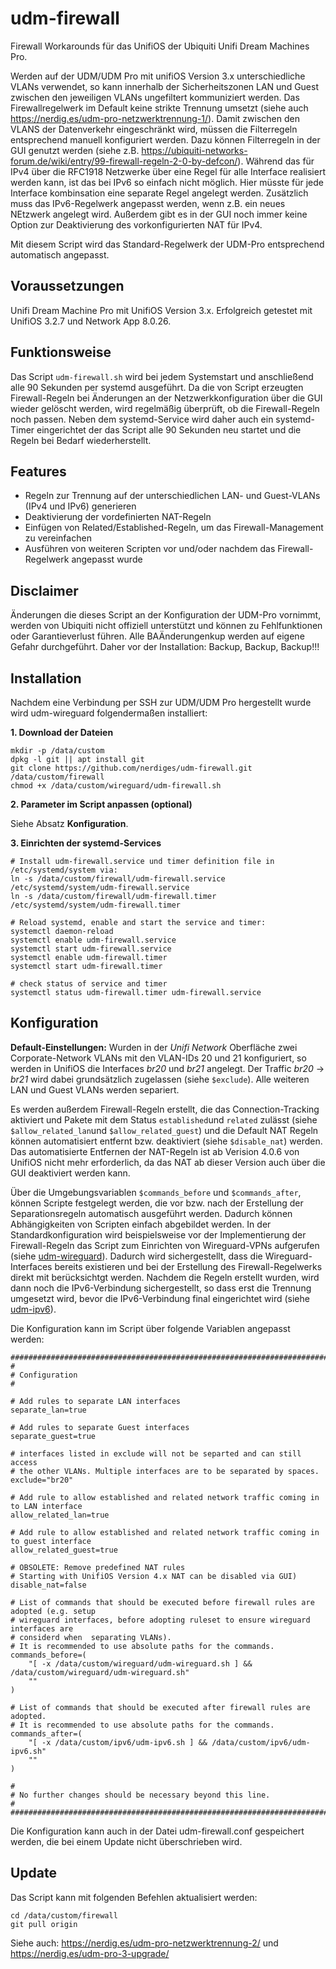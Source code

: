 # udm-firewall
Firewall Workarounds für das UnifiOS der Ubiquiti Unifi Dream Machines Pro.

Werden auf der UDM/UDM Pro mit unifiOS Version 3.x unterschiedliche VLANs verwendet, so kann innerhalb der Sicherheitszonen LAN und Guest zwischen den jeweiligen VLANs ungefiltert kommuniziert werden. Das Firewallregelwerk im Default keine strikte Trennung umsetzt (siehe auch https://nerdig.es/udm-pro-netzwerktrennung-1/). Damit zwischen den VLANS der Datenverkehr eingeschränkt wird, müssen die Filterregeln entsprechend manuell konfiguriert werden. Dazu können Filterregeln in der GUI genutzt werden (siehe z.B. https://ubiquiti-networks-forum.de/wiki/entry/99-firewall-regeln-2-0-by-defcon/). Während das für IPv4 über die RFC1918 Netzwerke über eine Regel für alle Interface realisiert werden kann, ist das bei IPv6 so einfach nicht möglich. Hier müsste für jede Interface kombinsation eine separate Regel angelegt werden. Zusätzlich muss das IPv6-Regelwerk angepasst werden, wenn z.B. ein neues NEtzwerk angelegt wird. Außerdem gibt es in der GUI noch immer keine Option zur Deaktivierung des vorkonfigurierten NAT für IPv4.

Mit diesem Script wird das Standard-Regelwerk der UDM-Pro entsprechend automatisch angepasst.

## Voraussetzungen
Unifi Dream Machine Pro mit UnifiOS Version 3.x. Erfolgreich getestet mit UnifiOS 3.2.7 und Network App 8.0.26.

## Funktionsweise
Das Script `udm-firewall.sh` wird bei jedem Systemstart und anschließend alle 90 Sekunden per systemd ausgeführt. Da die von Script erzeugten Firewall-Regeln bei Änderungen an der Netzwerkkonfiguration über die GUI wieder gelöscht werden, wird regelmäßig überprüft, ob die Firewall-Regeln noch passen. Neben dem systemd-Service wird daher auch ein systemd-Timer eingerichtet der das Script alle 90 Sekunden neu startet und die Regeln bei Bedarf wiederherstellt.

## Features
- Regeln zur Trennung auf der unterschiedlichen LAN- und Guest-VLANs (IPv4 und IPv6) generieren
- Deaktivierung der vordefinierten NAT-Regeln
- Einfügen von Related/Established-Regeln, um das Firewall-Management zu vereinfachen
- Ausführen von weiteren Scripten vor und/oder nachdem das Firewall-Regelwerk angepasst wurde 

## Disclaimer
Änderungen die dieses Script an der Konfiguration der UDM-Pro vornimmt, werden von Ubiquiti nicht offiziell unterstützt und können zu Fehlfunktionen oder Garantieverlust führen. Alle BAÄnderungenkup werden auf eigene Gefahr durchgeführt. Daher vor der Installation: Backup, Backup, Backup!!!

## Installation
Nachdem eine Verbindung per SSH zur UDM/UDM Pro hergestellt wurde wird udm-wireguard folgendermaßen installiert:

**1. Download der Dateien**
```
mkdir -p /data/custom
dpkg -l git || apt install git
git clone https://github.com/nerdiges/udm-firewall.git /data/custom/firewall
chmod +x /data/custom/wireguard/udm-firewall.sh
```

**2. Parameter im Script anpassen (optional)**

Siehe Absatz **Konfiguration**.

**3. Einrichten der systemd-Services**
```
# Install udm-firewall.service und timer definition file in /etc/systemd/system via:
ln -s /data/custom/firewall/udm-firewall.service /etc/systemd/system/udm-firewall.service
ln -s /data/custom/firewall/udm-firewall.timer /etc/systemd/system/udm-firewall.timer

# Reload systemd, enable and start the service and timer:
systemctl daemon-reload
systemctl enable udm-firewall.service
systemctl start udm-firewall.service
systemctl enable udm-firewall.timer
systemctl start udm-firewall.timer

# check status of service and timer
systemctl status udm-firewall.timer udm-firewall.service
```

## Konfiguration
**Default-Einstellungen:** 
Wurden in der *Unifi Network* Oberfläche zwei Corporate-Network VLANs mit den VLAN-IDs 20 und 21 konfiguriert, so werden in UnifiOS die Interfaces *br20* und *br21* angelegt. Der Traffic *br20* -> *br21* wird dabei grundsätzlich zugelassen (siehe `$exclude`). Alle weiteren LAN und Guest VLANs werden separiert.

Es werden außerdem Firewall-Regeln erstellt, die das Connection-Tracking aktiviert und Pakete mit dem Status `established`und `related` zulässt (siehe `$allow_related_lan`und `$allow_related_guest`) und die Default NAT Regeln können automatisiert entfernt bzw. deaktiviert (siehe `$disable_nat`) werden. Das automatisierte Entfernen der NAT-Regeln ist ab Verision 4.0.6 von UnifiOS nicht mehr erforderlich, da das NAT ab dieser Version auch über die GUI deaktiviert werden kann.

Über die Umgebungsvariablen `$commands_before` und `$commands_after`, können Scripte festgelegt werden, die vor bzw. nach der Erstellung der Separationsregeln  automatisch ausgeführt werden. Dadurch können Abhängigkeiten von Scripten einfach abgebildet werden. In der Standardkonfiguration wird beispielsweise vor der Implementierung der Firewall-Regeln das Script zum Einrichten von Wireguard-VPNs aufgerufen (siehe  [udm-wireguard](https://github.com/nerdiges/udm-wireguard)). Dadurch wird sichergestellt, dass die Wireguard-Interfaces bereits existieren und bei der Erstellung des Firewall-Regelwerks direkt mit berücksichtgt werden. Nachdem die Regeln erstellt wurden, wird dann noch die IPv6-Verbindung sichergestellt, so dass erst die Trennung umgesetzt wird, bevor die IPv6-Verbindung final eingerichtet wird (siehe [udm-ipv6](https://github.com/nerdiges/udm-ipv6)).

Die Konfiguration kann im Script über folgende Variablen angepasst werden:
```
######################################################################################
#
# Configuration
#

# Add rules to separate LAN interfaces
separate_lan=true

# Add rules to separate Guest interfaces
separate_guest=true

# interfaces listed in exclude will not be separted and can still access
# the other VLANs. Multiple interfaces are to be separated by spaces.
exclude="br20"

# Add rule to allow established and related network traffic coming in to LAN interface
allow_related_lan=true

# Add rule to allow established and related network traffic coming in to guest interface
allow_related_guest=true

# OBSOLETE: Remove predefined NAT rules 
# Starting with UnifiOS Version 4.x NAT can be disabled via GUI)
disable_nat=false

# List of commands that should be executed before firewall rules are adopted (e.g. setup 
# wireguard interfaces, before adopting ruleset to ensure wireguard interfaces are 
# considerd when  separating VLANs).
# It is recommended to use absolute paths for the commands.
commands_before=(
    "[ -x /data/custom/wireguard/udm-wireguard.sh ] && /data/custom/wireguard/udm-wireguard.sh"
    ""
)

# List of commands that should be executed after firewall rules are adopted.
# It is recommended to use absolute paths for the commands.
commands_after=(
    "[ -x /data/custom/ipv6/udm-ipv6.sh ] && /data/custom/ipv6/udm-ipv6.sh"
    ""
)

#
# No further changes should be necessary beyond this line.
#
######################################################################################
```
Die Konfiguration kann auch in der Datei udm-firewall.conf gespeichert werden, die bei einem Update nicht überschrieben wird.


## Update

Das Script kann mit folgenden Befehlen aktualisiert werden:
```
cd /data/custom/firewall
git pull origin
```

Siehe auch: https://nerdig.es/udm-pro-netzwerktrennung-2/ und https://nerdig.es/udm-pro-3-upgrade/ 


